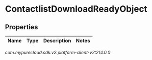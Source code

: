 # ContactlistDownloadReadyObject


## Properties

| Name | Type | Description | Notes |
| ------------ | ------------- | ------------- | ------------- |




_com.mypurecloud.sdk.v2:platform-client-v2:214.0.0_
